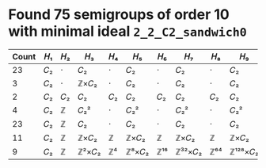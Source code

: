 # Found 75 semigroups of order 10 with minimal ideal `2_2_C2_sandwich0`


Count | 𝐻₁ | 𝐻₂ | 𝐻₃ | 𝐻₄ | 𝐻₅ | 𝐻₆ | 𝐻₇ | 𝐻₈ | 𝐻₉ | 𝐻₁₀
-- | -- | -- | -- | -- | -- | -- | -- | -- | -- | --
23 | 𝐶₂ | · | 𝐶₂ | · | 𝐶₂ | · | 𝐶₂ | · | 𝐶₂ | ·
3 | 𝐶₂ | · | ℤ×𝐶₂ | · | 𝐶₂ | · | 𝐶₂ | · | 𝐶₂ | ·
2 | 𝐶₂ | 𝐶₂ | 𝐶₂ | 𝐶₂ | 𝐶₂ | 𝐶₂ | 𝐶₂ | 𝐶₂ | 𝐶₂ | 𝐶₂
4 | 𝐶₂ | ℤ | 𝐶₂² | · | 𝐶₂² | · | 𝐶₂² | · | 𝐶₂² | ·
23 | 𝐶₂ | ℤ | 𝐶₂ | · | 𝐶₂ | · | 𝐶₂ | · | 𝐶₂ | ·
11 | 𝐶₂ | ℤ | ℤ×𝐶₂ | ℤ | ℤ×𝐶₂ | ℤ | ℤ×𝐶₂ | ℤ | ℤ×𝐶₂ | ℤ
9 | 𝐶₂ | ℤ | ℤ²×𝐶₂ | ℤ⁴ | ℤ⁸×𝐶₂ | ℤ¹⁶ | ℤ³²×𝐶₂ | ℤ⁶⁴ | ℤ¹²⁸×𝐶₂ | ?
